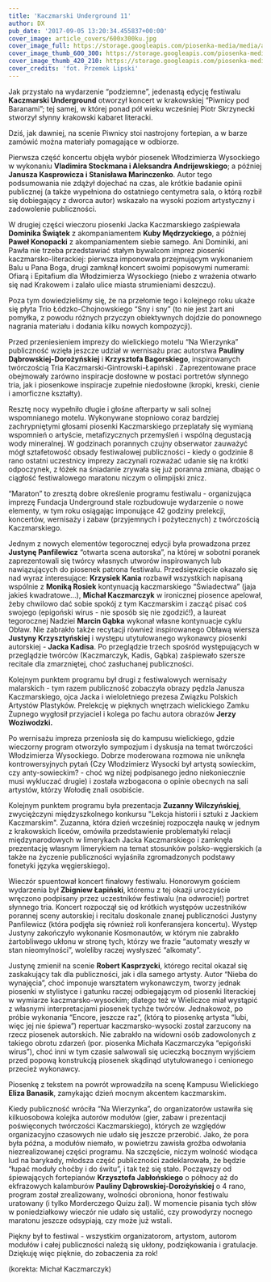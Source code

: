 ```yaml
---
title: 'Kaczmarski Underground 11'
author: DX
pub_date: '2017-09-05 13:20:34.455837+00:00'
cover_image: article_covers/600x300ku.jpg
cover_image_full: https://storage.googleapis.com/piosenka-media/media/article_covers/600x300ku.jpg
cover_image_thumb_600_300: https://storage.googleapis.com/piosenka-media/media/article_covers/600x300ku.jpg.600x300_q85_crop_upscale.jpg
cover_image_thumb_420_210: https://storage.googleapis.com/piosenka-media/media/article_covers/600x300ku.jpg.420x210_q85_crop_upscale.jpg
cover_credits: 'fot. Przemek Lipski'
---
```


Jak przystało na wydarzenie “podziemne”, jedenastą edycję festiwalu **Kaczmarski Underground** otworzył koncert w krakowskiej “Piwnicy pod Baranami”; tej samej, w której ponad pół wieku wcześniej Piotr Skrzynecki stworzył słynny krakowski kabaret literacki.

Dziś, jak dawniej, na scenie Piwnicy stoi nastrojony fortepian, a w barze zamówić można materiały pomagające w odbiorze.

Pierwsza część koncertu objęła wybór piosenek Włodzimierza Wysockiego w wykonaniu **Vladimira Stockmana i Aleksandra Andrijewskiego**; a później **Janusza Kasprowicza i Stanisława Marinczenko**. Autor tego podsumowania nie zdążył dojechać na czas, ale krótkie badanie opinii publicznej \(a także wypełniona do ostatniego centymetra sala, o którą rozbił się dobiegający z dworca autor\) wskazało na wysoki poziom artystyczny i zadowolenie publiczności.

W drugiej części wieczoru piosenki Jacka Kaczmarskiego zaśpiewała **Dominika Świątek** z akompaniamentem **Kuby Mędrzyckiego**, a później **Paweł Konopacki** z akompaniamentem siebie samego. Ani Dominiki, ani Pawła nie trzeba przedstawiać stałym bywalcom imprez piosenki kaczmarsko\-literackiej: pierwsza imponowała przejmującym wykonaniem Balu u Pana Boga, drugi zamknął koncert swoimi popisowymi numerami: Ofiarą i Epitafium dla Włodzimierza Wysockiego \(niebo z wrażenia otwarło się nad Krakowem i zalało ulice miasta strumieniami deszczu\).

Poza tym dowiedzieliśmy się, że na przełomie tego i kolejnego roku ukaże się płyta Trio Łódzko\-Chojnowskiego “Sny i sny” \(to nie jest żart ani pomyłka, z powodu różnych przyczyn obiektywnych dojdzie do ponownego nagrania materiału i dodania kilku nowych kompozycji\).

Przed przeniesieniem imprezy do wielickiego motelu “Na Wierzynka” publiczność wzięła jeszcze udział w wernisażu prac autorstwa **Pauliny Dąbrowskiej\-Dorożyńskiej** i **Krzysztofa Bagorskiego**,  inspirowanych twórczością Tria Kaczmarski\-Gintrowski\-Łapiński . Zaprezentowane prace obejmowały zarówno inspiracje dosłowne w postaci portretów słynnego tria, jak i piosenkowe inspiracje zupełnie niedosłowne \(kropki, kreski, cienie i amorficzne kształty\).

Resztę nocy wypełniło długie i głośne afterparty w sali solnej wspomnianego motelu. Wykonywane stopniowo coraz bardziej zachrypniętymi głosami piosenki Kaczmarskiego przeplatały się wymianą wspomnień o artyście, metafizycznych przemyśleń i wspólną degustacją wody mineralnej. W godzinach porannych czujny obserwator zauważyć mógł sztafetowość obsady festiwalowej publiczności \- kiedy o godzinie 8 rano ostatni uczestnicy imprezy zaczynali rozważać udanie się na krótki odpoczynek, z łóżek na śniadanie zrywała się już poranna zmiana, dbając o ciągłość festiwalowego maratonu niczym o olimpijski znicz.

“Maraton” to zresztą dobre określenie programu festiwalu \- organizująca imprezę Fundacja Underground stale rozbudowuje wydarzenie o nowe elementy, w tym roku osiągając imponujące 42 godziny prelekcji, koncertów, wernisaży i zabaw \(przyjemnych i pożytecznych\) z twórczością Kaczmarskiego.

Jednym z nowych elementów tegorocznej edycji była prowadzona przez **Justynę Panfilewicz** “otwarta scena autorska”, na której w sobotni poranek zaprezentowali się twórcy własnych utworów inspirowanych lub nawiązujących do piosenek patrona festiwalu. Przedsięwzięcie okazało się nad wyraz interesujące: **Krzysiek Kania** rozbawił wszystkich napisaną wspólnie z **Moniką Rosiek** kontynuacją kaczmarskiego “Świadectwa” \(jaja jakieś kwadratowe…\), **Michał Kaczmarczyk** w ironicznej piosence apelował, żeby chwilowo dać sobie spokój z tym Kaczmarskim i zacząć pisać coś swojego \(epigoński wirus \- nie sposób się nie zgodzić!\), a laureat tegorocznej Nadziei **Marcin Gąbka** wykonał własne kontynuacje cyklu Obław. Nie zabrakło także recytacji również inspirowanego Obławą wiersza **Justyny Krzysztyńskiej** i występu utytułowanego wykonawcy piosenki autorskiej \- **Jacka Kadisa**. Po przeglądzie trzech spośród występujących w przeglądzie twórców \(Kaczmarczyk, Kadis, Gąbka\) zaśpiewało szersze recitale dla zmarzniętej, choć zasłuchanej publiczności.

Kolejnym punktem programu był drugi z festiwalowych wernisaży malarskich \- tym razem publiczność zobaczyła obrazy pędzla Janusza Kaczmarskiego, ojca Jacka i wieloletniego prezesa Związku Polskich Artystów Plastyków. Prelekcję w pięknych wnętrzach wielickiego Zamku Żupnego wygłosił przyjaciel i kolega po fachu autora obrazów **Jerzy Woziwodzki.**

Po wernisażu impreza przeniosła się do kampusu wielickiego, gdzie wieczorny program otworzyło sympozjum i dyskusja na temat twórczości Włodzimierza Wysockiego. Dobrze moderowana rozmowa nie uniknęła kontrowersyjnych pytań \(Czy Włodzimierz Wysocki był artystą sowieckim, czy anty\-sowieckim? \- choć wg niżej podpisanego jedno niekoniecznie musi wykluczać drugie\) i została wzbogacona o opinie obecnych na sali artystów, którzy Wołodię znali osobiście.

Kolejnym punktem programu była prezentacja **Zuzanny Wilczyńskiej**, zwyciężczyni międzyszkolnego konkursu "Lekcja historii i sztuki z Jackiem Kaczmarskim". Zuzanna, która dzień wcześniej rozpoczęła naukę w jednym z krakowskich liceów, omówiła przedstawienie problematyki relacji międzynarodowych w limerykach Jacka Kaczmarskiego i zamknęła prezentację własnym limerykiem na temat stosunków polsko\-węgierskich \(a także na życzenie publiczności wyjaśniła zgromadzonych podstawy fonetyki języka węgierskiego\).

Wieczór spuentował koncert finałowy festiwalu.  Honorowym gościem wydarzenia był **Zbigniew Łapiński**, któremu z tej okazji uroczyście wręczono podpisany przez uczestników festiwalu \(na odwrocie!\) portret słynnego tria. Koncert rozpoczął się od krótkich występów uczestników porannej sceny autorskiej i recitalu doskonale znanej publiczności Justyny Panfilewicz \(która podjęła się również roli konferansjera koncertu\). Występ Justyny zakończyło wykonanie Kosmonautów, w którym nie zabrakło żartobliwego ukłonu w stronę tych, którzy we frazie “automaty weszły w stan nieomylności”, woleliby raczej wysłyszeć “alkomaty”.

Justynę zmienił na scenie **Robert Kasprzycki**, którego recital okazał się zaskakujący tak dla publiczności, jak i dla samego artysty. Autor “Nieba do wynajęcia”, choć imponuje warsztatem wykonawczym, tworzy jednak piosenki w stylistyce i gatunku raczej odbiegającym od piosenki literackiej w wymiarze kaczmarsko\-wysockim; dlatego też w Wieliczce miał wystąpić z własnymi interpretacjami piosenek tychże twórców. Jednakowoż, po próbie wykonania “Encore, jeszcze raz”, \(którą to piosenkę artysta “lubi, więc jej nie śpiewa”\) repertuar kaczmarsko\-wysocki został zarzucony na rzecz piosenek autorskich. Nie zabrakło na widowni osób zadowolonych z takiego obrotu zdarzeń \(por. piosenka Michała Kaczmarczyka “epigoński wirus”\), choć inni w tym czasie salwowali się ucieczką bocznym wyjściem przed popową konstrukcją piosenek skądinąd utytułowanego i cenionego przecież wykonawcy.

Piosenkę z tekstem na powrót wprowadziła na scenę Kampusu Wielickiego **Eliza Banasik**, zamykając dzień mocnym akcentem kaczmarskim.

Kiedy publiczność wróciła “Na Wierzynka”, do organizatorów ustawiła się kilkuosobowa kolejka autorów modułów \(gier, zabaw i prezentacji poświęconych twórczości Kaczmarskiego\), których ze względów organizacyjno czasowych nie udało się jeszcze przerobić. Jako, że pora była późna, a modułów niemało, w powietrzu zawisła groźba odwołania niezrealizowanej części programu. Na szczęście, niczym wolność wiodąca lud na barykady, młodsza część publiczności zadeklarowała, że będzie “łupać moduły choćby i do świtu”, i tak też się stało. Począwszy od śpiewających fortepianów **Krzysztofa Jabłońskiego** o północy aż do ekfrazowych kalamburów **Pauliny Dąbrowskiej\-Dorożyńskiej** o 4 rano, program został zrealizowany, wolności obroniona, honor festiwalu uratowany \(i tylko Morderczego Quizu żal\). W momencie pisania tych słów w poniedziałkowy wieczór nie udało się ustalić, czy prowodyrzy nocnego maratonu jeszcze odsypiają, czy może już wstali.

Piękny był to festiwal \- wszystkim organizatorom, artystom, autorom modułów i całej publiczności należą się ukłony, podziękowania i gratulacje. Dziękuję więc pięknie, do zobaczenia za rok!

\(korekta: Michał Kaczmarczyk\)